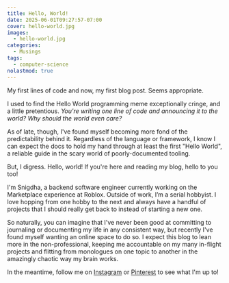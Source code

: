 ```yaml
---
title: Hello, World!
date: 2025-06-01T09:27:57-07:00
cover: hello-world.jpg
images:
  - hello-world.jpg
categories:
  - Musings
tags:
  - computer-science
nolastmod: true
---
```


My first lines of code and now, my first blog post. Seems appropriate.

<!--more-->

I used to find the Hello World programming meme exceptionally cringe, and a little pretentious. _You're writing one line of code and announcing it to the world? Why should the world even care?_

As of late, though, I've found myself becoming more fond of the predictability behind it. Regardless of the language or framework, I know I can expect the docs to hold my hand through at least the first "Hello World", a reliable guide in the scary world of poorly-documented tooling.

But, I digress. Hello, world! If you're here and reading my blog, hello to you too!

I'm Snigdha, a backend software engineer currently working on the Marketplace experience at Roblox. Outside of work, I’m a serial hobbyist. I love hopping from one hobby to the next and always have a handful of projects that I should really get back to instead of starting a new one.

So naturally, you can imagine that I've never been good at committing to journaling or documenting my life in any consistent way, but recently I've found myself wanting an online space to do so. I expect this blog to lean more in the non-professional, keeping me accountable on my many in-flight projects and flitting from monologues on one topic to another in the amazingly chaotic way my brain works.

In the meantime, follow me on [Instagram](https://instagram.com/dance.with.snigs) or [Pinterest](https://www.pinterest.com/snigdhas_) to see what I'm up to!